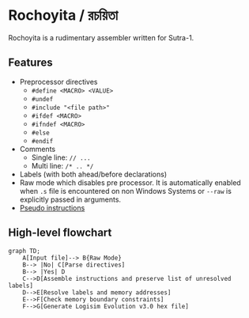 # Rochoyita / রচয়িতা

Rochoyita is a rudimentary assembler written for Sutra-1.

## Features

- Preprocessor directives
    - `#define <MACRO> <VALUE>`
    - `#undef`
    - `#include "<file path>"`
    - `#ifdef <MACRO>`
    - `#ifndef <MACRO>`
    - `#else`
    - `#endif`
- Comments
    - Single line: `// ...`
    - Multi line: `/* .. */`
- Labels (with both ahead/before declarations)
- Raw mode which disables pre processor. It is automatically enabled when `.s` file is encountered on non Windows Systems or `--raw` is explicitly passed in arguments.
- [Pseudo instructions](https://github.com/rnayabed/sutra-1/blob/master/docs/ISA.md#Pseudo_Instructions)

## High-level flowchart

```mermaid
graph TD;
    A[Input file]--> B{Raw Mode}
    B--> |No| C[Parse directives]
    B--> |Yes| D
    C-->D[Assemble instructions and preserve list of unresolved labels]
    D-->E[Resolve labels and memory addresses]
    E-->F[Check memory boundary constraints]
    F-->G[Generate Logisim Evolution v3.0 hex file]
```